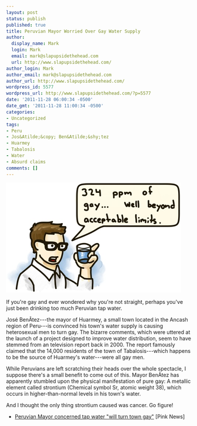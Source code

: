 ```yaml
---
layout: post
status: publish
published: true
title: Peruvian Mayor Worried Over Gay Water Supply
author:
  display_name: Mark
  login: Mark
  email: mark@slapupsidethehead.com
  url: http://www.slapupsidethehead.com/
author_login: Mark
author_email: mark@slapupsidethehead.com
author_url: http://www.slapupsidethehead.com/
wordpress_id: 5577
wordpress_url: http://www.slapupsidethehead.com/?p=5577
date: '2011-11-28 06:00:34 -0500'
date_gmt: '2011-11-28 11:00:34 -0500'
categories:
- Uncategorized
tags:
- Peru
- Jos&Atilde;&copy; Ben&Atilde;&shy;tez
- Huarmey
- Tabalosis
- Water
- Absurd claims
comments: []
---
```

![A scientist inspects a sample of water:](/wp-content/media/2011/11/gay-water.jpg "We can either filter the water, or add 3240 ppm of straight to bring it back to its acceptable 10 to 1 ratio.")

If you're gay and ever wondered why you're not straight, perhaps you've just been drinking too much Peruvian tap water.

José BenÃ­tez---the mayor of Huarmey, a small town located in the Ancash region of Peru---is convinced his town's water supply is causing heterosexual men to turn gay. The bizarre comments, which were uttered at the launch of a project designed to improve water distribution, seem to have stemmed from an television report back in 2000. The report famously claimed that the 14,000 residents of the town of Tabalosis---which happens to be the source of Huarmey's water---were all gay men.

While Peruvians are left scratching their heads over the whole spectacle, I suppose there's a small benefit to come out of this. Mayor BenÃ­tez has apparently stumbled upon the physical manifestation of pure gay: A metallic element called strontium (Chemical symbol Sr, atomic weight 38), which occurs in higher-than-normal levels in his town's water.

And I thought the only thing strontium caused was cancer. Go figure!

- [Peruvian Mayor concerned tap water "will turn town gay"](http://www.pinknews.co.uk/2011/11/22/peruvian-mayor-concerned-tap-water-will-turn-town-gay/) [Pink News]
